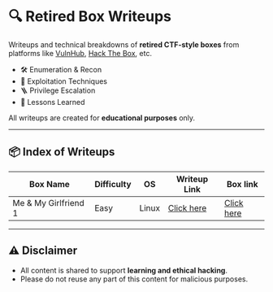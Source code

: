 # 🔍 Retired Box Writeups

Writeups and technical breakdowns of **retired CTF-style boxes** from platforms like [VulnHub](vulnhub.com), [Hack The Box](https://hackthebox.com), etc.

- 🛠️ Enumeration & Recon
- 🎯 Exploitation Techniques
- 🪜 Privilege Escalation
- 🧠 Lessons Learned

All writeups are created for **educational purposes** only.

---

## 📦 Index of Writeups

| Box Name   | Difficulty | OS      | Writeup Link                    |Box link|
|----------|------------|---------|---------------------------------|--------|
| Me & My Girlfriend 1  | Easy    | Linux | [Click here](/VMs/Me%20and%20My%20Girlfriend%201/Me%20and%20my%20girlfriend.md) | [Click here](https://www.vulnhub.com/entry/me-and-my-girlfriend-1,409/)

---

## ⚠️ Disclaimer

- All content is shared to support **learning and ethical hacking**.
- Please do not reuse any part of this content for malicious purposes.
